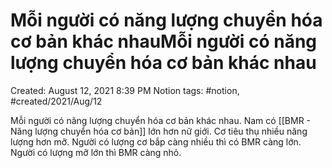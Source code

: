 # Mỗi người có năng lượng chuyển hóa cơ bản khác nhauMỗi người có năng lượng chuyển hóa cơ bản khác nhau

Created: August 12, 2021 8:39 PM
Notion tags: #notion, #created/2021/Aug/12

Mỗi người có năng lượng chuyển hóa cơ bản khác nhau. Nam có [[BMR - Năng lượng chuyển hóa cơ bản]] lớn hơn nữ giới. Cơ tiêu thụ nhiều năng lượng hơn mỡ. Người có lượng cơ bắp càng nhiều thì có BMR càng lớn. Người có lượng mỡ lớn thì BMR càng nhỏ.
